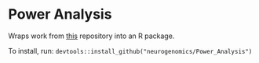 # Power Analysis

Wraps work from [this](https://github.com/neurogenomics/scRNA-seq_Power_Analysis) repository into an R package.

To install, run:
`devtools::install_github("neurogenomics/Power_Analysis")`
